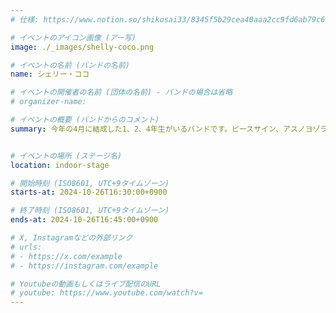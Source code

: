 ```yaml
---
# 仕様: https://www.notion.so/shikosai33/8345f5b29cea40aaa2cc9fd6ab79c6a6?pvs=4#9ae1134163bc41fca64fb5161acf4e19

# イベントのアイコン画像 (アー写)
image: ./_images/shelly-coco.png

# イベントの名前 (バンドの名前)
name: シェリー・ココ

# イベントの開催者の名前 (団体の名前) - バンドの場合は省略
# organizer-name: 

# イベントの概要 (バンドからのコメント)
summary: 今年の4月に結成した1、2、4年生がいるバンドです。ピースサイン、アスノヨゾラ哨戒班、シャイニングスターを演奏します。初ライブ見に来てください！


# イベントの場所 (ステージ名)
location: indoor-stage

# 開始時刻 (ISO8601, UTC+9タイムゾーン)
starts-at: 2024-10-26T16:30:00+0900

# 終了時刻 (ISO8601, UTC+9タイムゾーン)
ends-at: 2024-10-26T16:45:00+0900

# X, Instagramなどの外部リンク
# urls:
# - https://x.com/example
# - https://instagram.com/example

# Youtubeの動画もしくはライブ配信のURL
# youtube: https://www.youtube.com/watch?v=
---
```

